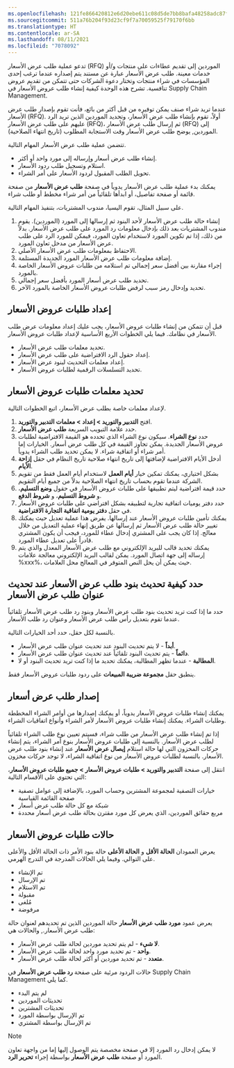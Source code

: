 ```yaml
---
ms.openlocfilehash: 121fe866420812e6d20ebe611c08d5de7bb8bafa48258adc87fa5e7400613a86
ms.sourcegitcommit: 511a76b204f93d23cf9f7a70059525f79170f6bb
ms.translationtype: HT
ms.contentlocale: ar-SA
ms.lasthandoff: 08/11/2021
ms.locfileid: "7078092"
---
```

تدعو عملية طلب عرض الأسعار (RFQ) الموردين إلى تقديم عطاءات على منتجات و/أو خدمات معينة. طلب عرض الأسعار عبارة عن مستند يتم إصداره عندما ترغب إحدى المؤسسات في شراء منتجات وتختار دعوة الشركات حتى تتمكن من تقديم عروض تنافسية. تشرح هذه الوحدة كيفية إنشاء طلب عروض الأسعار في Supply Chain Management.

عندما تريد شراء صنف يمكن توفيره من قبل أكثر من بائع، فأنت تقوم بإصدار طلب عرض الأسعار (RFQ). أولاً، تقوم بإنشاء طلب عرض الأسعار، وتحديد الموردين الذين تريد الرد عليهم على طلب عرض الأسعار (RFQ)، ثم إرسال طلب عرض الأسعار (RFQ) إلى الموردين, يوضح طلب عرض الأسعار وقت الاستجابة المطلوب (تاريخ انتهاء الصلاحية).

تتضمن عملية طلب عرض الأسعار المهام التالية.

-   إنشاء طلب عرض أسعار وإرساله إلى مورد واحد أو أكثر.
-   استلام وتسجيل طلب ردود الأسعار.
-   تحويل الطلب المقبول لردود الأسعار على أمر الشراء.

يمكنك بدء عملية طلب عرض الأسعار يدوياً في صفحة **طلب عرض الأسعار** من صفحة قائمة أو صفحة تفاصيل، أو ابدأها تلقائياً من أمر شراء مخطط أو طلب شراء.

على سبيل المثال، تقوم اليسيا، مندوب المشتريات، بتنفيذ المهام التالية.

1.  إنشاء حالة طلب عرض الأسعار لأحد البنود ثم إرسالها إلى المورد (الموردين). يقوم مندوب المشتريات بعد ذلك بإدخال معلومات رد المورد على طلب عرض الأسعار. بدلاً من ذلك، إذا تم تكوين المورد لاستخدام تعاون المورد، فيمكن للمورد الرد على طلب عرض الأسعار من مدخل تعاون المورد.
3.  الاحتفاظ بمعلومات طلب عرض الأسعار الأصلي.
4.  إضافة معلومات طلب عرض الأسعار المورد الجديدة المستلمة.
5.  إجراء مقارنة بين أفضل سعر إجمالي تم استلامه من طلبات عروض الأسعار الخاصة بالمورد.
6.  تحديد طلب عرض أسعار المورد بأفضل سعر إجمالي.
7.  تحديد وإدخال رمز سبب لرفض طلبات عروض الأسعار الخاصة بالمورد الآخر.

## <a name="set-up-rfqs"></a>إعداد طلبات عروض الأسعار 

قبل أن تتمكن من إنشاء طلبات عروض الأسعار، يجب عليك إعداد معلومات عرض طلب الأسعار في نظامك. فيما يلي الخطوات الأربع الأساسية لإعداد طلبات عروض الأسعار.

-   تحديد معلمات طلب عرض الأسعار.
-   إعداد حقول الرد الافتراضية على طلب عرض الأسعار.
-   إعداد معلمات التحديث لبنود عرض الأسعار.
-   تحديد التسلسلات الرقمية لطلبات عروض الأسعار.

## <a name="define-rfq-parameters"></a>تحديد معلمات طلبات عروض الأسعار

لإعداد معلمات خاصة بطلب عرض الأسعار، اتبع الخطوات التالية.

1.  افتح **التدبير والتوريد > إعداد > معلمات التدبير والتوريد**.
2.  حدد علامة التبويب السريعة **طلب عرض الأسعار**.
3.  حدد **نوع الشراء**. سيكون نوع الشراء الذي تحدده هو القيمة الافتراضية لطلبات عروض الأسعار الجديدة. يمكن تجاوز القيمة في كل طلب عرض أسعار. الخيارات إما أمر شراء أو اتفاقية شراء. لا يمكن تحديد طلب الشراء يدوياً.
4.  أدخل الأيام الافتراضية لإضافتها إلى تاريخ انتهاء صلاحية تاريخ النظام في حقل **إزاحة الأيام**.
5.  بشكل اختياري، يمكنك تمكين خيار **أيام العمل** لاستخدام أيام العمل فقط من تقويم الشركة عندما تقوم بحساب تاريخ انتهاء الصلاحية بدلاً من جميع أيام التقويم.
6.  حدد قيمة افتراضية ليتم تطبيقها على طلبات عروض الأسعار في حقول **وضع التسليم**، و **شروط التسليم**، و **شروط الدفع**.
7.  حدد دفتر يوميات اتفاقية تجارية لتطبيقه بشكل افتراضي على طلبات عروض الأسعار في حقل **دفتر يومية اتفاقية التجارة الافتراضية**.
8.  يمكنك تأمين طلبات عروض الأسعار عند إرسالها. يفرض هذا عملية تعديل حيث يمكنك تغيير حالة طلب عرض الأسعار ثم إرسالها عن طريق إنهاء عملية التعديل من خلال معالج. إذا كان يجب على المشتري إدخال عطاء للمورد، فيجب أن يكون المشتري قادراً على تعديل عطاء المورد.
9.  يمكنك تحديد قالب للبريد الإلكتروني مع طلب عرض الأسعار المعدل والذي يتم إرساله إلى جهة اتصال المورد. يمكن لقالب البريد الإلكتروني معالجة علامات %xxx%، حيث يمكن أن يحل النص المتوفر في المعالج محل العلامات.


## <a name="define-how-the-rfq-lines-are-updated-when-the-rfq-header-is-updated"></a>حدد كيفية تحديث بنود طلب عرض الأسعار عند تحديث عنوان طلب عرض الأسعار

حدد ما إذا كنت تريد تحديث بنود طلب عرض الأسعار وبنود رد طلب عرض الأسعار تلقائياً عندما تقوم بتعديل رأس طلب عرض الأسعار وعنوان رد طلب الأسعار.

بالنسبة لكل حقل، حدد أحد الخيارات التالية.

-   **أبداً** - لا يتم تحديث البنود عند تحديث عنوان طلب عرض الأسعار.
-   **دائماً** - يتم تحديث البنود تلقائياً عند تحديث عنوان طلب عرض الأسعار.
-   **المطالبة** - عندما تظهر المطالبة، يمكنك تحديد ما إذا كنت تريد تحديث البنود أو لا.

ينطبق حقل **مجموعة ضريبة المبيعات** على ردود طلبات عروض الأسعار فقط.

## <a name="issue-an-rfq"></a>إصدار طلب عرض أسعار

يمكنك إنشاء طلبات عروض الأسعار يدوياً، أو يمكنك إصدارها من أوامر الشراء المخططة وطلبات الشراء. يمكنك إنشاء طلبات عروض الأسعار لأمر الشراء وأنواع اتفاقيات الشراء.

إذا تم إنشاء طلب عرض الأسعار من طلب شراء، فسيتم تعيين نوع طلب الشراء تلقائياً لطلب عرض الأسعار. بالنسبة إلى طلبات عروض الأسعار بنوع أمر الشراء، يتم إنشاء حركات المخزون التي لها حالة استلام **إيصال عرض الأسعار** عند إنشاء بنود طلب عرض الأسعار. بالنسبة لطلبات عروض الأسعار من نوع اتفاقية الشراء، لا توجد حركات مخزون.

انتقل إلى صفحة **التدبير والتوريد > طلبات عروض الأسعار > جميع طلبات عروض الأسعار**، التي تحتوي على الأقسام التالية:

-   خيارات التصفية لمجموعة المشترين وحساب المورد، بالإضافة إلى عوامل تصفية صفحة القائمة القياسية
-   شبكة مع كل حالة طلب عرض أسعار
-   مربع حقائق الموردين، الذي يعرض كل مورد مقترن بحالة طلب عرض أسعار محددة

## <a name="rfq-statuses"></a>حالات طلبات عروض الأسعار

يعرض العمودان **الحالة الأقل** و **الحالة الأعلى** حالة بنود الأمر ذات الحالة الأقل والأعلى على التوالي. وفيما يلي الحالات المدرجة في التدرج الهرمي.

-   تم الإنشاء
-   تم الإرسال
-   تم الاستلام
-   مقبولة
-   مُلغى‬
-   مرفوضة

يعرض عمود **مورد طلب عرض الأسعار** حالة الموردين الذين تم تحديدهم لعنوان حالة طلب عرض الأسعار., والحالات هي:

-   **لا شيء** - لم يتم تحديد موردين لحالة طلب عرض الأسعار.
-   **واحد** - تم تحديد مورد واحد لحالة طلب عرض الأسعار.
-   **متعدد** - تم تحديد موردين أو أكثر لحالة طلب عرض الأسعار.

حالات الردود مرئية على صفحة **رد طلب عرض الأسعار** في Supply Chain Management كما يلي.

-   لم يتم البدء
-   تحديثات الموردين
-   تحديثات المشترين
-   تم الإرسال بواسطة المورد
-   تم الإرسال بواسطة المشتري

> [!NOTE]
> لا يمكن إدخال رد المورد إلا في صفحة مخصصة يتم الوصول إليها إما من واجهة تعاون المورد أو صفحة **طلب عرض الأسعار** بواسطة إجراء **تحرير الرد**.
